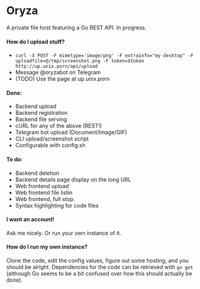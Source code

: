 # Oryza

A private file host featuring a Go REST API. In progress.

#### How do I upload stuff?

 - `curl -X POST -F mimetype='image/png' -F extrainfo="my desktop" -F uploadfile=@/tmp/screenshot.png -F token=$token http://up.unix.porn/api/upload`
 - Message @oryzabot on Telegram
 - (TODO) Use the page at up.unix.porn

#### Done:

 - Backend upload
 - Backend registration
 - Backend file serving
 - cURL for any of the above (REST!)
 - Telegram bot upload (Document/Image/GIF)
 - CLI upload/screenshot script
 - Configurable with config.sh

#### To do:
 - Backend deletion
 - Backend details page display on the long URL
 - Web frontend upload
 - Web frontend file listin
 - Web frontend, full stop.
 - Syntax highlighting for code files


#### I want an account!

Ask me nicely. Or run your own instance of it.

#### How do I run my own instance?

Clone the code, edit the config values, figure out some hosting, and you should be alright. Dependencies for the code can be retrieved with `go get` (although Go seems to be a bit confused over how this should actually be done).
